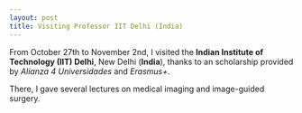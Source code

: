 ```yaml
---
layout: post
title: Visiting Professor IIT Delhi (India)
---
```


From October 27th to November 2nd, I visited the **Indian Institute of Technology (IIT) Delhi**, New Delhi (**India**), thanks to an scholarship provided by *Alianza 4 Universidades* and *Erasmus+*.

There, I gave several lectures on medical imaging and image-guided surgery.
